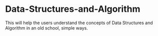 # Data-Structures-and-Algorithm

This will help the users understand the concepts of Data Structures and Algorithm in an old school, simple ways.
